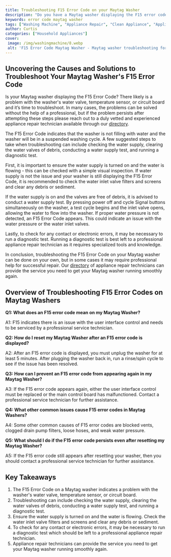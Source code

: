 ```yaml
---
title: Troubleshooting F15 Error Code on your Maytag Washer
description: "Do you have a Maytag washer displaying the F15 error code Weve got the information you need to troubleshoot and find the solution Read on to get help with your appliance issue"
keywords: error code maytag washer
tags: ["Washing Machine", "Appliance Repair", "Clean Appliance", "Appliance Brand"]
author: Curtis
categories: ["Household Appliances"]
cover: 
 image: /img/washingmachine/8.webp
 alt: 'F15 Error Code Maytag Washer - Maytag washer troubleshooting for F15 error code'
---
```

## Uncovering the Causes and Solutions to Troubleshoot Your Maytag Washer's F15 Error Code

Is your Maytag washer displaying the F15 Error Code? There likely is a problem with the washer's water valve, temperature sensor, or circuit board and it’s time to troubleshoot. In many cases, the problems can be solved without the help of a professional, but if the problem persists after attempting these steps please reach out to a duly vetted and experienced appliance repair technician available through our [directory](./pages/appliance-repair-technicians).

The F15 Error Code indicates that the washer is not filling with water and the washer will be in a suspended washing cycle. A few suggested steps to take when troubleshooting can include checking the water supply, clearing the water valves of debris, conducting a water supply test, and running a diagnostic test. 

First, it is important to ensure the water supply is turned on and the water is flowing - this can be checked with a simple visual inspection. If water supply is not the issue and your washer is still displaying the F15 Error Code, it is recommended to check the water inlet valve filters and screens and clear any debris or sediment.

If the water supply is on and the valves are free of debris, it is advised to conduct a water supply test. By pressing power off and cycle Signal buttons simultaneously on the washer, a test cycle begins and the inlet valve opens, allowing the water to flow into the washer. If proper water pressure is not detected, an F15 Error Code appears. This could indicate an issue with the water pressure or the water inlet valves.

Lastly, to check for any contact or electronic errors, it may be necessary to run a diagnostic test. Running a diagnostic test is best left to a professional appliance repair technician as it requires specialized tools and knowledge.

In conclusion, troubleshooting the F15 Error Code on your Maytag washer can be done on your own, but in some cases it may require professional help for successful repair. Our [directory](./pages/appliance-repair-technicians) of appliance repair technicians can provide the service you need to get your Maytag washer running smoothly again.

## Overview of Troubleshooting F15 Error Codes on Maytag Washers

**Q1: What does an F15 error code mean on my Maytag Washer?**

A1: F15 indicates there is an issue with the user interface control and needs to be serviced by a professional service technician.

**Q2: How do I reset my Maytag Washer after an F15 error code is displayed?**

A2: After an F15 error code is displayed, you must unplug the washer for at least 5 minutes. After plugging the washer back in, run a rinse/spin cycle to see if the issue has been resolved.

**Q3: How can I prevent an F15 error code from appearing again in my Maytag Washer?**

A3: If the F15 error code appears again, either the user interface control must be replaced or the main control board has malfunctioned. Contact a professional service technician for further assistance.

**Q4: What other common issues cause F15 error codes in Maytag Washers?**

A4: Some other common causes of F15 error codes are blocked vents, clogged drain pump filters, loose hoses, and weak water pressure.

**Q5: What should I do if the F15 error code persists even after resetting my Maytag Washer?**

A5: If the F15 error code still appears after resetting your washer, then you should contact a professional service technician for further assistance.

## Key Takeaways

1. The F15 Error Code on a Maytag washer indicates a problem with the washer's water valve, temperature sensor, or circuit board. 
2. Troubleshooting can include checking the water supply, clearing the water valves of debris, conducting a water supply test, and running a diagnostic test. 
3. Ensure the water supply is turned on and the water is flowing. Check the water inlet valve filters and screens and clear any debris or sediment.
4. To check for any contact or electronic errors, it may be necessary to run a diagnostic test which should be left to a professional appliance repair technician. 
5. Appliance repair technicians can provide the service you need to get your Maytag washer running smoothly again.

